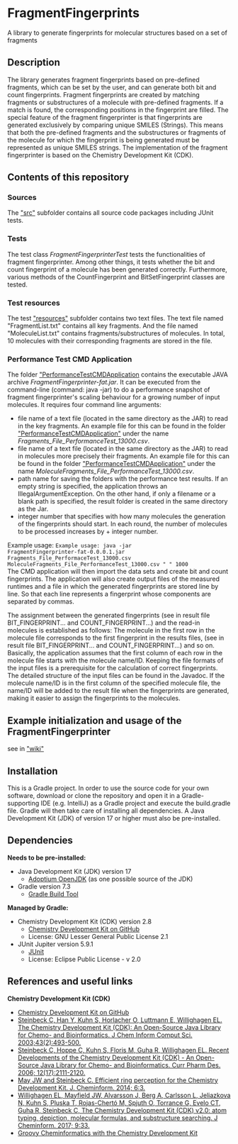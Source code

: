 # FragmentFingerprints
A library to generate fingerprints for molecular structures based on a set of fragments

## Description
The library generates fragment fingerprints based on pre-defined fragments, 
which can be set by the user, and can generate both bit and count fingerprints. 
Fragment fingerprints are created by matching fragments or substructures of a 
molecule with pre-defined fragments. If a match is found, the corresponding positions 
in the fingerprint are filled. The special feature of the fragment fingerprinter is that fingerprints 
are generated exclusively by comparing unique SMILES (Strings). This means that both the pre-defined fragments and 
the substructures or fragments of the molecule for which the fingerprint is 
being generated must be represented as unique SMILES strings. The implementation of the fragment fingerprinter is based on
the Chemistry Development Kit (CDK).

## Contents of this repository
### Sources
The <a href="https://github.com/JonasSchaub/FragmentFingerprints/tree/main/src">"src"</a> subfolder contains
all source code packages including JUnit tests.

### Tests
The test class <i>FragmentFingerprinterTest</i> tests the functionalities of fragment fingerprinter.
Among other things, it tests whether the bit and count fingerprint of a molecule has been generated 
correctly. Furthermore, various methods of the CountFingerprint and 
BitSetFingerprint classes are tested.

### Test resources
The test <a href="https://github.com/JonasSchaub/FragmentFingerprints/tree/FragmentFingerprint/src/test/resources/de/unijena/cheminf/fragment/fingerprint">"resources"</a> subfolder
contains two text files. The text file named "FragmentList.txt" contains all key fragments. And the file 
named "MoleculeList.txt" contains fragments/substructures of molecules. 
In total, 10 molecules with their corresponding fragments are stored in the file.

### Performance Test CMD Application
The folder <a href="https://github.com/JonasSchaub/FragmentFingerprints/tree/FragmentFingerprint/PerformanceTestCMDApplication">"PerformanceTestCMDApplication</a>
contains the executable JAVA archive <i>FragmentFingerprinter-fat.jar</i>.
It can be executed from the command-line (command: java -jar) to do a performance snapshot of fragment fingerprinter's scaling behaviour for
a growing number of input molecules. It requires four command line arguments: 

* file name of a text file (located in the same directory as the JAR) to read in the key fragments.
  An example file for this can be found in the folder <a href="https://github.com/JonasSchaub/FragmentFingerprints/tree/FragmentFingerprint/PerformanceTestCMDApplication">"PerformanceTestCMDApplication"</a> 
  under the name <i>Fragments_File_PerformanceTest_13000.csv</i>.
* file name of a text file (located in the same directory as the JAR) to read in molecules more precisely their fragments.
  An example file for this can be found in the folder <a href="https://github.com/JonasSchaub/FragmentFingerprints/tree/FragmentFingerprint/PerformanceTestCMDApplication">"PerformanceTestCMDApplication"</a>
  under the name <i>MoleculeFragments_File_PerformanceTest_13000.csv</i>.
* path name for saving the folders with the performance test results.
  If an empty string is specified, the application throws an IllegalArgumentException. On the other hand,
  if only a filename or a blank path is specified, the result folder is created in the same directory as the Jar.
* integer number that specifies with how many molecules the generation of the fingerprints should start. 
  In each round, the number of molecules to be processed increases by + integer number.

Example usage: <code>Example usage: java -jar  FragmentFingerprinter-fat-0.0.0.1.jar Fragments_File_PerformaceTest_13000.csv MoleculeFragments_File_PerformanceTest_13000.csv " " 1000</code>
<br>The CMD application will then import the data sets and create bit and count fingerprints. The application will also create output files of the 
measured runtimes and a file in which the generated fingerprints are stored line by line. So that each line 
represents a fingerprint whose components are separated by commas.

The assignment between the generated fingerprints (see in result file BIT_FINGERPRINT... and COUNT_FINGERPRINT...) and the
read-in molecules is established as follows: The molecule in the first
row in the molecule file corresponds to the first fingerprint in the results files, (see in result file BIT_FINGERPRINT... and COUNT_FINGERPRINT...)
and so on. Basically, the application assumes that the first column
of each row in the molecule file starts with the molecule name/ID.
Keeping the file formats of the input files is a prerequisite for the calculation of correct fingerprints.
The detailed structure of the input files can be found in the Javadoc.
If the molecule name/ID is in the first column of the specified molecule file, the name/ID will be added to the
result file when the fingerprints are generated, making it easier to assign the fingerprints to the molecules.

## Example initialization and usage of the FragmentFingerprinter
see in <a href="https://github.com/JonasSchaub/FragmentFingerprints/wiki">"wiki"</a>

## Installation
This is a Gradle project. In order to use the source code for your own software, download or clone the repository and 
open it in a Gradle-supporting IDE (e.g. IntelliJ) as a Gradle project and execute the build.gradle file. 
Gradle will then take care of installing all dependencies. A Java Development Kit (JDK) of version 17 or higher must also
be pre-installed.

## Dependencies
**Needs to be pre-installed:**
* Java Development Kit (JDK) version 17
  * [Adoptium OpenJDK](https://adoptium.net) (as one possible source of the JDK)
* Gradle version 7.3
  * [Gradle Build Tool](https://gradle.org)

**Managed by Gradle:**
* Chemistry Development Kit (CDK) version 2.8
  * [Chemistry Development Kit on GitHub](https://cdk.github.io/)
  * License: GNU Lesser General Public License 2.1
* JUnit Jupiter version 5.9.1
  * [JUnit ](https://junit.org/junit5/)
  * License: Eclipse Public License - v 2.0

## References and useful links
**Chemistry Development Kit (CDK)**
* [Chemistry Development Kit on GitHub](https://cdk.github.io/)
* [Steinbeck C, Han Y, Kuhn S, Horlacher O, Luttmann E, Willighagen EL. The Chemistry Development Kit (CDK): An Open-Source Java Library for Chemo- and Bioinformatics. J Chem Inform Comput Sci. 2003;43(2):493-500.](https://dx.doi.org/10.1021%2Fci025584y)
* [Steinbeck C, Hoppe C, Kuhn S, Floris M, Guha R, Willighagen EL. Recent Developments of the Chemistry Development Kit (CDK) - An Open-Source Java Library for Chemo- and Bioinformatics. Curr Pharm Des. 2006; 12(17):2111-2120.](https://doi.org/10.2174/138161206777585274)
* [May JW and Steinbeck C. Efficient ring perception for the Chemistry Development Kit. J. Cheminform. 2014; 6:3.](https://dx.doi.org/10.1186%2F1758-2946-6-3)
* [Willighagen EL, Mayfield JW, Alvarsson J, Berg A, Carlsson L, Jeliazkova N, Kuhn S, Pluska T, Rojas-Chertó M, Spjuth O, Torrance G, Evelo CT, Guha R, Steinbeck C, The Chemistry Development Kit (CDK) v2.0: atom typing, depiction, molecular formulas, and substructure searching. J Cheminform. 2017; 9:33.](https://doi.org/10.1186/s13321-017-0220-4)
* [Groovy Cheminformatics with the Chemistry Development Kit](https://github.com/egonw/cdkbook)


